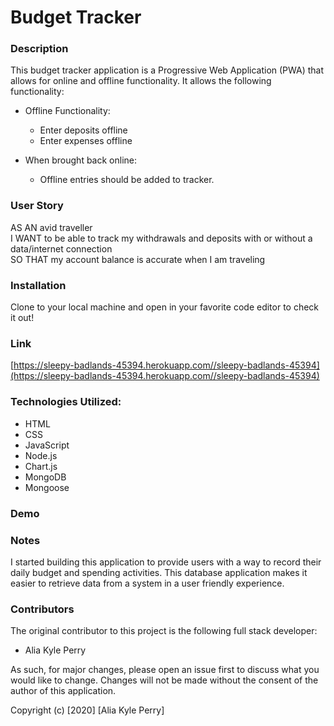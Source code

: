 # Budget Tracker

### Description

This budget tracker application is a Progressive Web Application (PWA) that allows for online and offline functionality.  It allows the following functionality:

* Offline Functionality:
    - Enter deposits offline
    - Enter expenses offline

* When brought back online:
    - Offline entries should be added to tracker.

### User Story

AS AN avid traveller<br>
I WANT to be able to track my withdrawals and deposits with or without a data/internet connection<br>
SO THAT my account balance is accurate when I am traveling<br>

### Installation

Clone to your local machine and open in your favorite code editor to check it out!

### Link

[https://sleepy-badlands-45394.herokuapp.com//sleepy-badlands-45394](https://sleepy-badlands-45394.herokuapp.com//sleepy-badlands-45394)

### Technologies Utilized:

* HTML
* CSS
* JavaScript
* Node.js
* Chart.js
* MongoDB
* Mongoose

### Demo


### Notes

I started building this application to provide users with a way to record their daily budget and spending activities. This database application makes it easier to retrieve data from a system in a user friendly experience.

### Contributors

The original contributor to this project is the following full stack developer:

- Alia Kyle Perry

As such, for major changes, please open an issue first to discuss what you would like to change. Changes will not be made without the consent of the author of this application.

Copyright (c) [2020] [Alia Kyle Perry]